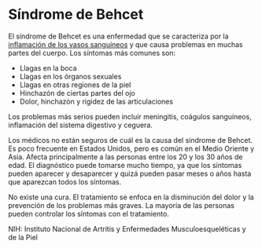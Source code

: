 Síndrome de Behcet
==================


El síndrome de Behcet es una enfermedad que se caracteriza por la [inflamación de los vasos sanguíneos](https://medlineplus.gov/spanish/vasculitis.html) y que causa problemas en muchas partes del cuerpo. Los síntomas más comunes son:


* Llagas en la boca
* Llagas en los órganos sexuales
* Llagas en otras regiones de la piel
* Hinchazón de ciertas partes del ojo
* Dolor, hinchazón y rigidez de las articulaciones


Los problemas más serios pueden incluir meningitis, coágulos sanguíneos, inflamación del sistema digestivo y ceguera. 


Los médicos no están seguros de cuál es la causa del síndrome de Behcet. Es poco frecuente en Estados Unidos, pero es común en el Medio Oriente y Asia. Afecta principalmente a las personas entre los 20 y los 30 años de edad. El diagnóstico puede tomarse mucho tiempo, ya que los síntomas pueden aparecer y desaparecer y quizá pueden pasar meses o años hasta que aparezcan todos los síntomas. 


No existe una cura. El tratamiento se enfoca en la disminución del dolor y la prevención de los problemas más graves. La mayoría de las personas pueden controlar los síntomas con el tratamiento. 


NIH: Instituto Nacional de Artritis y Enfermedades Musculoesqueléticas y de la Piel

